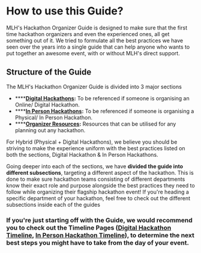# How to use this Guide?

MLH's Hackathon Organizer Guide is designed to make sure that the first time hackathon organizers and even the experienced ones, all get something out of it. We tried to formulate all the best practices we have seen over the years into a single guide that can help anyone who wants to put together an awesome event, with or without MLH's direct support.

## Structure of the Guide

The MLH's Hackathon Organizer Guide is divided into 3 major sections

* \*\*\*\*[**Digital Hackathons**](../digital-hackathons/digital-hackathon-timeline.md)**:** To be referenced if someone is organising an Online/ Digital Hackathon. 
* \*\*\*\*[**In Person Hackathons**](../in-person-hackathons/in-person-hackathon-timeline.md)**:** To be referenced if someone is organising a Physical/ In Person Hackathon.
* \*\*\*\*[**Organizer Resources**](../organizer-resources/getting-support-from-others.md)**:** Resources that can be utilised for any planning out any hackathon.

For Hybrid \(Physical + Digital Hackathons\), we believe you should be striving to make the experience uniform with the best practices listed on both the sections, Digital Hackathon & In Person Hackathons.

Going deeper into each of the sections, we have **divided the guide into different subsections**, targeting a different aspect of the hackathon. This is done to make sure hackathon teams consisting of different departments know their exact role and purpose alongside the best practices they need to follow while organizing their flagship hackathon event! If you're heading a specific department of your hackathon, feel free to check out the different subsections inside each of the guides

### If you're just starting off with the Guide, we would recommend you to check out the Timeline Pages \([Digital Hackathon Timeline](../digital-hackathons/digital-hackathon-timeline.md), [In Person Hackathon Timeline](../in-person-hackathons/in-person-hackathon-timeline.md)\), to determine the next best steps you might have to take from the day of your event.

